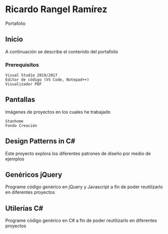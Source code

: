 # Ricardo Rangel Ramírez

Portafolio

## Inicio

A continuación se describe el contenido del portafolio

### Prerequisitos

```
Visual Studio 2019/2017
Editor de código (VS Code, Notepad++)
Visualizador PDF
```

## Pantallas

Imágenes de proyectos en los cuales he trabajado

```
Stanhome
Fondo Creación
```

## Design Patterns in C#

Este proyecto explora los diferentes patrones de diseño por medio de ejemplos

## Genéricos jQuery

Programe código genérico en jQuery y Javascript a fin de poder reutilizarlo en diferentes proyectos

## Utilerías C#

Programe código genérico en C# a fin de poder reutilizarlo en diferentes proyectos


